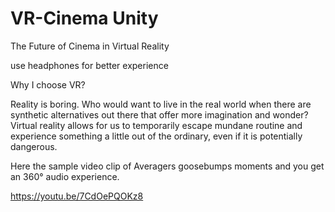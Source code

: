 # VR-Cinema Unity

The Future of Cinema in Virtual Reality

use headphones for better experience

Why I choose VR? 

Reality is boring. Who would want to live in the real world when there are synthetic alternatives out there that offer more imagination and wonder? Virtual reality allows for us to temporarily escape mundane routine and experience something a little out of the ordinary, even if it is potentially dangerous.

Here the sample video clip of Averagers goosebumps moments and you get an 360° audio experience.

https://youtu.be/7CdOePQOKz8
